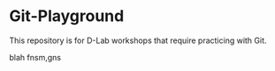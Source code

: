 # Git-Playground
This repository is for D-Lab workshops that require practicing with Git.

blah
fnsm,gns

